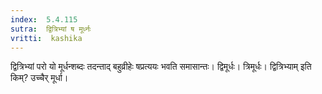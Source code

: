 ```yaml
---
index:  5.4.115
sutra:  द्वित्रिभ्यां ष मूर्ध्नः
vritti:  kashika 
---
```


द्वित्रिभ्यां परो यो मूर्धन्शब्दः तदन्ताद् बहुव्रीहेः षप्रत्ययः भवति समासान्तः। द्विमूर्धः। त्रिमूर्धः। द्वित्रिभ्याम् इति किम्? उच्चैर् मूर्धा।

